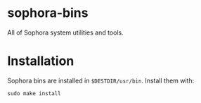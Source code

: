 # sophora-bins

All of Sophora system utilities and tools.

# Installation

Sophora bins are installed in `$DESTDIR/usr/bin`.
Install them with:
```
sudo make install
```
